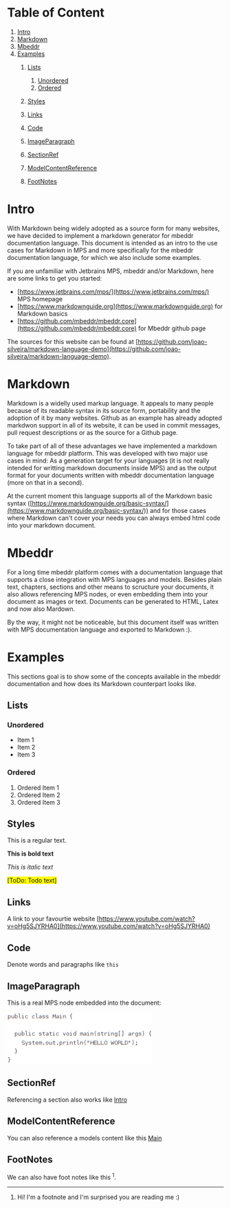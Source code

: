 # Table of Content
1. [Intro](#sid4007147449076628794)
2. [Markdown](#sid3115371428123433755)
3. [Mbeddr](#sid3115371428123433781)
4. [Examples](#sid3115371428123433794)
	1. [Lists](#sid797083449154770914)
		1. [Unordered](#sid797083449154770926)
		2. [Ordered](#sid797083449154770968)

	2. [Styles](#sid797083449154771010)
	3. [Links](#sid797083449154782067)
	4. [Code](#sid797083449154782313)
	5. [ImageParagraph](#sid6367138909119273277)
	6. [SectionRef](#sid603951059623514998)
	7. [ModelContentReference](#sid603951059623810414)
	8. [FootNotes](#sid603951059622661712)


# Intro<a name="sid4007147449076628794"></a>
With Markdown being widely adopted as a source form for many websites, we have decided to implement a markdown generator for mbeddr documentation language. This document is intended as an intro to the use cases for Markdown in MPS and more specifically for the mbeddr documentation language, for which we also include some examples.

If you are unfamiliar with Jetbrains MPS, mbeddr and/or Markdown, here are some links to get you started:
- [https://www.jetbrains.com/mps/](https://www.jetbrains.com/mps/) MPS homepage
- [https://www.markdownguide.org](https://www.markdownguide.org) for Markdown basics
- [https://github.com/mbeddr/mbeddr.core](https://github.com/mbeddr/mbeddr.core) for Mbeddr github page

The sources for this website can be found at [https://github.com/joao-silveira/markdown-language-demo](https://github.com/joao-silveira/markdown-language-demo).
# Markdown<a name="sid3115371428123433755"></a>
Markdown is a widelly used markup language. It appeals to many people because of its readable syntax in its source form, portability and the adoption of it by many websites. Github as an example has already adopted markdwon support in all of its website, it can be used in commit messages, pull request descriptions or as the source for a Github page.

To take part of all of these advantages we have implemented a markdown language for mbeddr platform. This was developed with two major use cases in mind: As a generation target for your languages (it is not really intended for writting markdown documents inside MPS) and as the output format for your documents written with mbeddr documentation language (more on that in a second).

At the current moment this language supports all of the Markdown basic syntax ([https://www.markdownguide.org/basic-syntax/](https://www.markdownguide.org/basic-syntax/)) and for those cases where Markdown can't cover your needs you can always embed html code into your markdown document.
# Mbeddr<a name="sid3115371428123433781"></a>
For a long time mbeddr platform comes with a documentation language that supports a close integration with MPS languages and models. Besides plain text, chapters, sections and other means to scructure your documents, it also allows referencing MPS nodes, or even embedding them into your document as images or text. Documents can be generated to HTML, Latex and now also Mardown.

By the way, it might not be noticeable, but this document itself was written with MPS documentation language and exported to Markdown :).
# Examples<a name="sid3115371428123433794"></a>
This sections goal is to show some of the concepts available in the mbeddr documentation and how does its Markdown counterpart looks like.

## Lists<a name="sid797083449154770914"></a>
### Unordered<a name="sid797083449154770926"></a>
- Item 1
- Item 2
- Item 3

### Ordered<a name="sid797083449154770968"></a>
1. Ordered Item 1
2. Ordered Item 2
3. Ordered Item 3

## Styles<a name="sid797083449154771010"></a>
This is a regular text.

**This is bold text**

*This is italic text*

<span style="background-color:yellow">[ToDo: Todo text]</span>
## Links<a name="sid797083449154782067"></a>
A link to your favourtie website [https://www.youtube.com/watch?v=oHg5SJYRHA0](https://www.youtube.com/watch?v=oHg5SJYRHA0)
## Code<a name="sid797083449154782313"></a>
Denote words and paragraphs like `this`
## ImageParagraph<a name="sid6367138909119273277"></a>
This is a real MPS node embedded into the document:

![Some Java Code](../../img/MarkdownDemo_JavaCode.png)<a name="sid6367138909119282925"></a>
## SectionRef<a name="sid603951059623514998"></a>
Referencing a section also works like [Intro](#sid4007147449076628794)
## ModelContentReference<a name="sid603951059623810414"></a>
You can also reference a models content like this [Main](http://127.0.0.1:63320/node?ref=r%3A862b2bb8-dc71-4c58-92cc-da64971b150f%28MarkdownDemo.samples%29%2F2860495818774672153)
## FootNotes<a name="sid603951059622661712"></a>
We can also have foot notes like this <sup>1</sup>.

---
1. Hi! I'm a footnote and I'm surprised you are reading me :)
